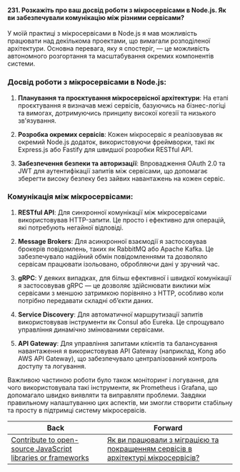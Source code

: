 #### 231. Розкажіть про ваш досвід роботи з мікросервісами в Node.js. Як ви забезпечували комунікацію між різними сервісами?

У моїй практиці з мікросервісами в Node.js я мав можливість працювати над декількома проектами, що вимагали розподіленої архітектури. Основна перевага, яку я спостеріг, — це можливість автономного розгортання та масштабування окремих компонентів системи.

### Досвід роботи з мікросервісами в Node.js:
1. **Планування та проєктування мікросервісної архітектури**: На етапі проєктування я визначав межі сервісів, базуючись на бізнес-логіці та вимогах, дотримуючись принципу високої когезії та низького зв'язування.

2. **Розробка окремих сервісів**: Кожен мікросервіс я реалізовував як окремий Node.js додаток, використовуючи фреймворки, такі як Express.js або Fastify для швидшої розробки RESTful API.

3. **Забезпечення безпеки та авторизації**: Впровадження OAuth 2.0 та JWT для аутентифікації запитів між сервісами, що допомагає зберегти високу безпеку без зайвих навантажень на кожен сервіс.

### Комунікація між мікросервісами:
1. **RESTful API**: Для синхронної комунікації між мікросервісами використовував HTTP-запити. Це просто і ефективно для операцій, які потребують негайної відповіді.

2. **Message Brokers**: Для асинхронної взаємодії я застосовував брокерів повідомлень, таких як RabbitMQ або Apache Kafka. Це забезпечувало надійний обмін повідомленнями та дозволяло сервісам працювати ізольовано, обробляючи дані у зручний час.

3. **gRPC**: У деяких випадках, для більш ефективної і швидкої комунікації я застосовував gRPC — це дозволяє здійснювати виклики між сервісами з меншою затримкою порівняно з HTTP, особливо коли потрібно передавати складні об’єкти даних.

4. **Service Discovery**: Для автоматичної маршрутизації запитів використовував інструменти як Consul або Eureka. Це спрощувало управління динамічно змінюваними сервісами.

5. **API Gateway**: Для управління запитами клієнтів та балансування навантаження я використовував API Gateway (наприклад, Kong або AWS API Gateway), що забезпечувало централізований контроль доступу та логування.

Важливою частиною роботи було також моніторинг і логування, для чого використовувала такі інструменти, як Prometheus і Grafana, що допомагало швидко виявляти та виправляти проблеми. Завдяки правильному налаштуванню цих аспектів, ми змогли створити стабільну та просту в підтримці систему мікросервісів.

| Back | Forward |
|---|---|
| [Contribute to open-source JavaScript libraries or frameworks](/ua/senior/javascript/contribute-to-opensource-javascript.md)  | [Як ви працювали з міграцією та покращенням сервісів в архітектурі мікросервісів?](/ua/senior/microservices/how-did-you-work-with-migration-and-service-improvement-in-microservices-architecture.md) |